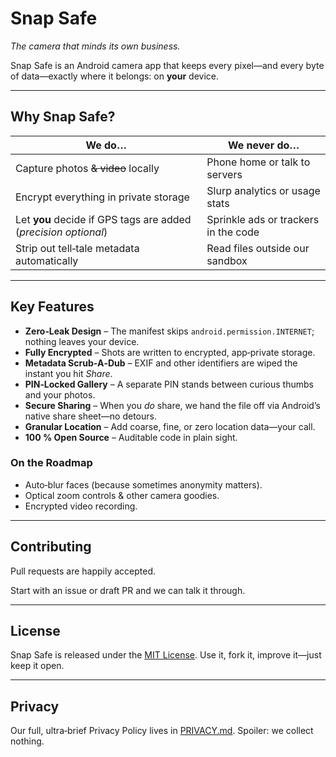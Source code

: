 # Snap Safe

*The camera that minds its own business.*

Snap Safe is an Android camera app that keeps every pixel—and every byte of data—exactly where it belongs: on **your**
device.

---

## Why Snap Safe?

| We do…                                                          | We never do…                         |
|-----------------------------------------------------------------|--------------------------------------|
| Capture photos ~~& video~~ locally                              | Phone home or talk to servers        |
| Encrypt everything in private storage                           | Slurp analytics or usage stats       |
| Let **you** decide if GPS tags are added (_precision optional_) | Sprinkle ads or trackers in the code |
| Strip out tell‑tale metadata automatically                      | Read files outside our sandbox       |

---

## Key Features

* **Zero‑Leak Design** – The manifest skips `android.permission.INTERNET`; nothing leaves your device.
* **Fully Encrypted** – Shots are written to encrypted, app‑private storage.
* **Metadata Scrub‑A‑Dub** – EXIF and other identifiers are wiped the instant you hit *Share*.
* **PIN‑Locked Gallery** – A separate PIN stands between curious thumbs and your photos.
* **Secure Sharing** – When you *do* share, we hand the file off via Android’s native share sheet—no detours.
* **Granular Location** – Add coarse, fine, or zero location data—your call.
* **100 % Open Source** – Auditable code in plain sight.

### On the Roadmap

* Auto‑blur faces (because sometimes anonymity matters).
* Optical zoom controls & other camera goodies.
* Encrypted video recording.

---

## Contributing

Pull requests are happily accepted.

Start with an issue or draft PR and we can talk it through.

---

## License

Snap Safe is released under the [MIT License](LICENSE). Use it, fork it, improve it—just keep it open.

---

## Privacy

Our full, ultra‑brief Privacy Policy lives in [PRIVACY.md](PRIVACY.md). Spoiler: we collect nothing.
